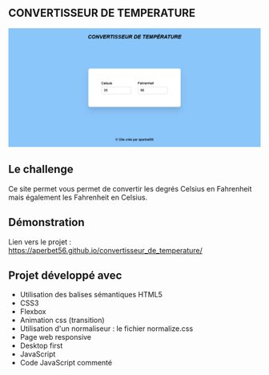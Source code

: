 ## CONVERTISSEUR DE TEMPERATURE

![Design preview for the project](./img/preview.png)

## Le challenge

Ce site permet vous permet de convertir les degrés Celsius en Fahrenheit mais également les Fahrenheit en Celsius.

## Démonstration

Lien vers le projet : https://aperbet56.github.io/convertisseur_de_temperature/

## Projet développé avec

- Utilisation des balises sémantiques HTML5
- CSS3
- Flexbox
- Animation css (transition)
- Utilisation d'un normaliseur : le fichier normalize.css
- Page web responsive
- Desktop first
- JavaScript
- Code JavaScript commenté
